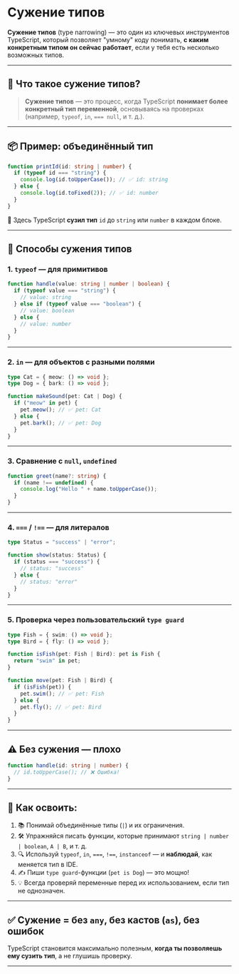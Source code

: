 # Сужение типов

**Сужение типов** (type narrowing) — это один из ключевых инструментов TypeScript, который позволяет "умному" коду понимать, **с каким конкретным типом он сейчас работает**, если у тебя есть несколько возможных типов.

---

## 📌 Что такое сужение типов?

> **Сужение типов** — это процесс, когда TypeScript **понимает более конкретный тип переменной**, основываясь на проверках (например, `typeof`, `in`, `=== null`, и т. д.).

---

## 📦 Пример: объединённый тип

```ts
function printId(id: string | number) {
  if (typeof id === "string") {
    console.log(id.toUpperCase()); // ✅ id: string
  } else {
    console.log(id.toFixed(2)); // ✅ id: number
  }
}
```

📌 Здесь TypeScript **сузил тип** `id` до `string` или `number` в каждом блоке.

---

## 🔧 Способы сужения типов

### 1. **`typeof` — для примитивов**

```ts
function handle(value: string | number | boolean) {
  if (typeof value === "string") {
    // value: string
  } else if (typeof value === "boolean") {
    // value: boolean
  } else {
    // value: number
  }
}
```

---

### 2. **`in` — для объектов с разными полями**

```ts
type Cat = { meow: () => void };
type Dog = { bark: () => void };

function makeSound(pet: Cat | Dog) {
  if ("meow" in pet) {
    pet.meow(); // ✅ pet: Cat
  } else {
    pet.bark(); // ✅ pet: Dog
  }
}
```

---

### 3. **Сравнение с `null`, `undefined`**

```ts
function greet(name?: string) {
  if (name !== undefined) {
    console.log("Hello " + name.toUpperCase());
  }
}
```

---

### 4. **`===` / `!==` — для литералов**

```ts
type Status = "success" | "error";

function show(status: Status) {
  if (status === "success") {
    // status: "success"
  } else {
    // status: "error"
  }
}
```

---

### 5. **Проверка через пользовательский `type guard`**

```ts
type Fish = { swim: () => void };
type Bird = { fly: () => void };

function isFish(pet: Fish | Bird): pet is Fish {
  return "swim" in pet;
}

function move(pet: Fish | Bird) {
  if (isFish(pet)) {
    pet.swim(); // ✅ pet: Fish
  } else {
    pet.fly(); // ✅ pet: Bird
  }
}
```

---

## ⚠️ Без сужения — плохо

```ts
function handle(id: string | number) {
  // id.toUpperCase(); // ❌ Ошибка!
}
```

---

## 🧠 Как освоить:

1. 📚 Понимай объединённые типы (`|`) и их ограничения.
2. 🛠 Упражняйся писать функции, которые принимают `string | number | boolean`, `A | B`, и т. д.
3. 🔍 Используй `typeof`, `in`, `===`, `!==`, `instanceof` — и **наблюдай**, как меняется тип в IDE.
4. ✍️ Пиши `type guard`-функции (`pet is Dog`) — это мощно!
5. 💡 Всегда проверяй переменные перед их использованием, если тип не однозначен.

---

## ✅ Сужение = без `any`, без кастов (`as`), без ошибок

TypeScript становится максимально полезным, **когда ты позволяешь ему сузить тип**, а не глушишь проверку.

---
